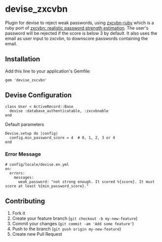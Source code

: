 # devise_zxcvbn

Plugin for devise to reject weak passwords, using [zxcvbn-ruby](https://github.com/envato/zxcvbn-ruby) which is a ruby port of [zxcvbn: realistic password strength estimation](https://tech.dropbox.com/2012/04/zxcvbn-realistic-password-strength-estimation/). 
The user's password will be rejected if the score is below 3 by default. It also uses the email as user input to zxcvbn, to downscore passwords containing the email.

## Installation

Add this line to your application's Gemfile:

    gem 'devise_zxcvbn'


## Devise Configuration

    class User < ActiveRecord::Base
      devise :database_authenticatable, :zxcvbnable
    end

Default parameters

    Devise.setup do |config|
      config.min_password_score = 4  # 0, 1, 2, 3 or 4
    end

### Error Message

    # config/locale/devise.en.yml
    en:
      errors:
        messages:
          weak_password: "not strong enough. It scored %{score}. It must score at least %{min_password_score}."


## Contributing

1. Fork it
2. Create your feature branch (`git checkout -b my-new-feature`)
3. Commit your changes (`git commit -am 'Add some feature'`)
4. Push to the branch (`git push origin my-new-feature`)
5. Create new Pull Request
